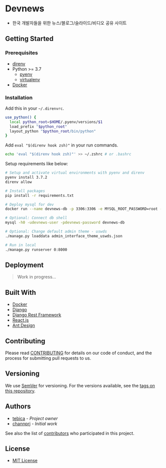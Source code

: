 # Devnews
- 한국 개발자들을 위한 뉴스/블로그/슬라이드/비디오 공유 사이트

## Getting Started

### Prerequisites
- [direnv](https://direnv.net/)
- Python >= 3.7
  - [pyenv](https://github.com/pyenv/pyenv/)
  - [virtualenv](https://virtualenv.pypa.io/en/latest/)
- [Docker](https://docker.com/)

### Installation
Add this in your `~/.direnvrc`.
```bash
use_python() {
  local python_root=$HOME/.pyenv/versions/$1
  load_prefix "$python_root"
  layout_python "$python_root/bin/python"
}
```

Add `eval "$(direnv hook zsh)"` in your run commands.
```bash
echo 'eval "$(direnv hook zsh)"' >> ~/.zshrc # or .bashrc
```

Setup requirements like below:
```bash
# Setup and activate virtual environments with pyenv and direnv
pyenv install 3.7.2
direnv allow

# Install packages
pip install -r requirements.txt

# Deploy mysql for dev
docker run --name devnews-db -p 3306:3306 -e MYSQL_ROOT_PASSWORD=root -e MYSQL_DATABASE=devnews-db -e MYSQL_USER=devnews-user -e MYSQL_PASSWORD=devnews-password -d mariadb

# Optional: Connect db shell
mysql -h0 -udevnews-user -pdevnews-password devnews-db

# Optional: Change default admin theme - uswds
./manage.py loaddata admin_interface_theme_uswds.json

# Run in local
./manage.py runserver 0:8000
```

## Deployment
> Work in progress...

## Built With
- [Docker](https://www.docker.com/)
- [Django](https://www.djangoproject.com/)
- [Django Rest Framework](https://www.django-rest-framework.org/)
- [React.js](https://reactjs.org/)
- [Ant Design](https://ant.design/)

## Contributing
Please read [CONTRIBUTING](CONTRIBUTING.md) for details on our code of conduct, and the process for submitting pull requests to us.

## Versioning
We use [SemVer](http://semver.org/) for versioning. For the versions available, see the [tags on this repository](https://github.com/tebica/devnews/tags).

## Authors
- [tebica](https://github.com/tebica) - *Project owner*
- [channprj](https://github.com/channprj) - *Initial work*

See also the list of [contributors](https://github.com/tebica/devnews/contributors) who participated in this project.

## License
- [MIT License](LICENSE)
